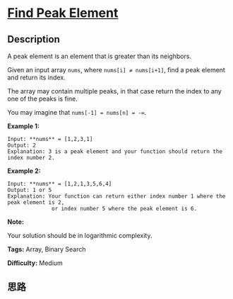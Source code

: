 # [Find Peak Element][title]

## Description

A peak element is an element that is greater than its neighbors.

Given an input array `nums`, where `nums[i] ≠ nums[i+1]`, find a peak element
and return its index.

The array may contain multiple peaks, in that case return the index to any one
of the peaks is fine.

You may imagine that `nums[-1] = nums[n] = -∞`.

**Example 1:**
            Input: **nums** = [1,2,3,1]    Output: 2    Explanation: 3 is a peak element and your function should return the index number 2.

**Example 2:**
            Input: **nums** = [1,2,1,3,5,6,4]    Output: 1 or 5     Explanation: Your function can return either index number 1 where the peak element is 2,                   or index number 5 where the peak element is 6.    

**Note:**

Your solution should be in logarithmic complexity.


**Tags:** Array, Binary Search

**Difficulty:** Medium

## 思路

[title]: https://leetcode.com/problems/find-peak-element
